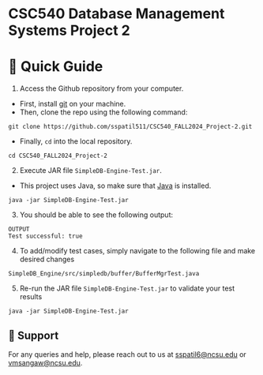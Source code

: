 # CSC540 Database Management Systems Project 2


# :rocket: Quick Guide

1. Access the Github repository from your computer.

- First, install [git](https://git-scm.com/) on your machine.
- Then, clone the repo using the following command:

```
git clone https://github.com/sspatil511/CSC540_FALL2024_Project-2.git
```

- Finally, `cd` into the local repository.

```
cd CSC540_FALL2024_Project-2
```

2. Execute JAR file `SimpleDB-Engine-Test.jar`.

- This project uses Java, so make sure that [Java](https://www.oracle.com/java/technologies/downloads/) is installed.

```
java -jar SimpleDB-Engine-Test.jar
```

3. You should be able to see the following output:

```
OUTPUT
Test successful: true
```

4. To add/modify test cases, simply navigate to the following file and make desired changes

```
SimpleDB_Engine/src/simpledb/buffer/BufferMgrTest.java
```

5. Re-run the JAR file `SimpleDB-Engine-Test.jar` to validate your test results

```
java -jar SimpleDB-Engine-Test.jar
```

## :email: Support

For any queries and help, please reach out to us at sspatil6@ncsu.edu or vmsangaw@ncsu.edu.
